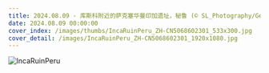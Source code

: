 ```yaml
---
title: 2024.08.09 - 库斯科附近的萨克塞华曼印加遗址，秘鲁 (© SL_Photography/Getty Images)
date: 2024.08.09 00:00:00
cover_index: /images/thumbs/IncaRuinPeru_ZH-CN5068602301_533x300.jpg
cover_detail: /images/IncaRuinPeru_ZH-CN5068602301_1920x1080.jpg
---
```


![IncaRuinPeru](/images/IncaRuinPeru_ZH-CN5068602301_1920x1080.jpg)
